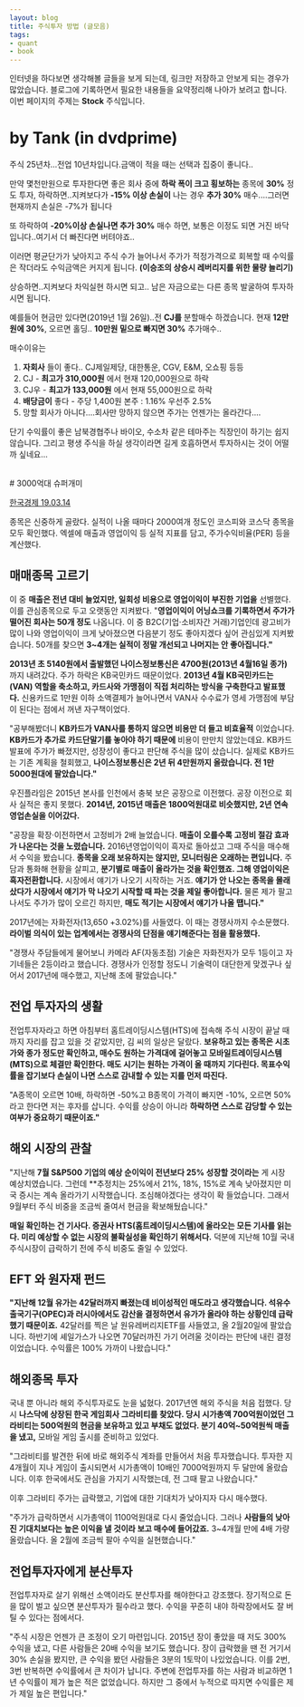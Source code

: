 ```yaml
---
layout: blog
title: 주식투자 방법 (글모음)
tags:
- quant
- book
---
```


인터넷을 하다보면 생각해볼 글들을 보게 되는데, 링크만 저장하고 안보게 되는 경우가 많았습니다. 블로그에 기록하면서 필요한 내용들을 요약정리해 나아가 보려고 합니다. 이번 페이지의 주제는 **Stock** 주식입니다.


# by Tank (in dvdprime)

주식 25년차...전업 10년차입니다.금액이 적을 때는 선택과 집중이 좋니다..

만약 몇천만원으로 투자한다면 좋은 회사 중에 **하락 폭이 크고 횡보하는** 종목에 **30%** 정도 투자, 하락하면..지켜보다가 **-15% 이상 손실이** 나는 경우 **추가 30%** 매수....그러면 현재까지 손실은 -7%가 됩니다

또 하락하여 **-20%이상 손실나면 추가 30%** 매수 하면, 보통은 이정도 되면 거진 바닥입니다..여기서 더 빠진다면 버텨야죠..

이러면 평균단가가 낮아지고 주식 수가 늘어나서 주가가 적정가격으로 회복할 때 수익률은 작더라도 수익금액은 커지게 됩니다. **(이승조의 상승시 레버리지를 위한 물량 늘리기)**

상승하면..지켜보다 차익실현 하시면 되고..
남은 자금으로는 다른 종목 발굴하여 투자하시면 됩니다.

예를들어 현금만 있다면(2019년 1월 26일)..전 **CJ를** 분할매수 하겠습니다.
현재 **12만원에 30%**, 오르면 홀딩.. **10만원 밑으로 빠지면 30%** 추가매수..

매수이유는
1. **자회사** 들이 좋다.. CJ제일제당, 대한통운, CGV, E&M, 오쇼핑 등등
2. CJ - **최고가 310,000원** 에서 현재 120,000원으로 하락
3. CJ우 - **최고가 133,000원** 에서 현재 55,000원으로 하락 
4. **배당금이** 좋다 - 주당 1,400원   본주 : 1.16% 우선주 2.5%
5. 망할 회사가 아니다....회사만 망하지 않으면 주가는 언젠가는 올라간다....

단기 수익률이 좋은 남북경협주나 바이오, 수소차 같은 테마주는 직장인이 하기는 쉽지 않습니다.
그리고 평생 주식을 하실 생각이라면 길게 호흡하면서 투자하시는 것이  어떨까 싶네요...

<br/>
# 3000억대 슈퍼개미

[한국경제 19.03.14](http://news.hankyung.com/article/2019031277366#Redyho)

종목은 신중하게 골랐다. 실적이 나올 때마다 2000여개 정도인 코스피와 코스닥 종목을 모두 확인했다. 엑셀에 매출과 영업이익 등 실적 지표를 담고, 주가수익비율(PER) 등을 계산했다.

## 매매종목 고르기
이 중 **매출은 전년 대비 늘었지만, 일회성 비용으로 영업이익이 부진한 기업을** 선별했다. 이를 관심종목으로 두고 오랫동안 지켜봤다. "**영업이익이 어닝쇼크를 기록하면서 주가가 떨어진 회사는 50개 정도** 나옵니다. 이 중 B2C(기업·소비자간 거래)기업인데 광고비가 많이 나와 영업이익이 크게 낮아졌으면 다음분기 정도 좋아지겠다 싶어 관심있게 지켜봤습니다. 50개를 찾으면 **3~4개는 실적이 정말 개선되고 나머지는 안 좋아집니다."**

**2013년 초 5140원에서 출발했던 나이스정보통신은 4700원(2013년 4월16일 종가)** 까지 내려갔다. 주가 하락은 KB국민카드 때문이었다. **2013년 4월 KB국민카드는 (VAN) 역할을 축소하고, 카드사와 가맹점이 직접 처리하는 방식을 구축한다고 발표했다.** 신용카드로 1만원 이하 소액결제가 늘어나면서 VAN사 수수료가 영세 가맹점에 부담이 된다는 점에서 꺼낸 자구책이었다.

"공부해봤더니 **KB카드가 VAN사를 통하지 않으면 비용만 더 들고 비효율적** 이었습니다. **KB카드가 추가로 카드단말기를 놓아야 하기 때문에** 비용이 만만치 않았는데요. KB카드 발표에 주가가 빠졌지만, 성장성이 좋다고 판단해 주식을 많이 샀습니다. 실제로 KB카드는 기존 계획을 철회했고, **나이스정보통신은 2년 뒤 4만원까지 올랐습니다. 전 1만5000원대에 팔았습니다."**

우진플라임은 2015년 본사를 인천에서 충북 보은 공장으로 이전했다. 공장 이전으로 회사 실적은 좋지 못했다. **2014년, 2015년 매출은 1800억원대로 비슷했지만, 2년 연속 영업손실을 이어갔다.**

"공장을 확장·이전하면서 고정비가 2배 늘었습니다. **매출이 오를수록 고정비 절감 효과가 나온다는 것을 노렸습니다.** 2016년영업이익이 흑자로 돌아섰고 그때 주식을 매수해서 수익을 봤습니다. **종목을 오래 보유하지는 않지만, 모니터링은 오래하는 편입니다.** 주담과 통화해 현황을 살피고, **분기별로 매출이 올라가는 것을 확인했죠. 그해 영업이익은 흑자전환합니다.** 시장에서 얘기가 나오기 시작하는 거죠. **얘기가 안 나오는 종목을 몰래 샀다가 시장에서 얘기가 막 나오기 시작할 때 파는 것을 제일 좋아합니다.** 물론 제가 팔고나서도 주가가 많이 오르긴 하지만, **매도 적기는 시장에서 얘기가 나올 땝니다."**

2017년에는 자화전자(13,650 +3.02%)를 사들였다. 이 때는 경쟁사까지 수소문했다. **라이벌 의식이 있는 업계에서는 경쟁사의 단점을 얘기해준다는 점을 활용했다.**

"경쟁사 주담들에게 물어보니 카메라 AF(자동초점) 기술은 자화전자가 모두 1등이고 자기네들은 2등이라고 했습니다. 경쟁사가 인정할 정도니 기술력이 대단한게 맞겠구나 싶어서 2017년에 매수했고, 지난해 초에 팔았습니다."

## 전업 투자자의 생활
전업투자자라고 하면 아침부터 홈트레이딩시스템(HTS)에 접속해 주식 시장이 끝날 때까지 자리를 잡고 있을 것 같았지만, 김 씨의 일상은 달랐다. **보유하고 있는 종목은 시초가와 종가 정도만 확인하고, 매수도 원하는 가격대에 걸어놓고 모바일트레이딩시스템(MTS)으로 체결만 확인한다. 매도 시기는 원하는 가격이 올 때까지 기다린다. 목표수익률을 잡기보다 손실이 나면 스스로 감내할 수 있는 지를 먼저 따진다.**

"A종목이 오르면 10배, 하락하면 -50%고 B종목이 가격이 빠지면 -10%, 오르면 50%라고 한다면 저는 후자를 삽니다. 수익률 상승이 아니라 **하락하면 스스로 감당할 수 있는 여부가 중요하기 때문이죠."**

## 해외 시장의 관찰
"지난해 **7월 S&P500 기업의 예상 순이익이 전년보다 25% 성장할 것이라는** 게 시장 예상치였습니다. 그런데 **추정치는 25%에서 21%, 18%, 15%로 계속 낮아졌지만 미국 증시는 계속 올라가기 시작했습니다. 조심해야겠다는 생각이 확 들었습니다. 그래서 9월부터 주식 비중을 조금씩 줄여서 현금을 확보해뒀습니다."

**매일 확인하는 건 기사다. 증권사 HTS(홈트레이딩시스템)에 올라오는 모든 기사를 읽는다. 미리 예상할 수 없는 시장의 불확실성을 확인하기 위해서다.** 덕분에 지난해 10월 국내 주식시장이 급락하기 전에 주식 비중도 줄일 수 있었다. 

## EFT 와 원자재 펀드
**"지난해 12월 유가는 42달러까지 빠졌는데 비이성적인 매도라고 생각했습니다. 석유수출국기구(OPEC)과 러시아에서도 감산을 결정하면서 유가가 올라야 하는 상황인데 급락했기 때문이죠.** 42달러를 찍은 날 원유레버리지ETF를 사들였고, 올 2월20일에 팔았습니다. 하반기에 셰일가스가 나오면 70달러까진 가기 어려울 것이라는 판단에 내린 결정이었습니다. 수익률은 100% 가까이 나왔습니다."

## 해외종목 투자
국내 뿐 아니라 해외 주식투자로도 눈을 넓혔다. 2017년엔 해외 주식을 처음 접했다. 당시 **나스닥에 상장된 한국 게임회사 그라비티를 찾았다. 당시 시가총액 700억원이었던 그라비티는 500억원의 현금을 보유하고 있고 부채도 없었다. 분기 40억~50억원씩 매출을 냈고,** 모바일 게임 출시를 준비하고 있었다.

"그라비티를 발견한 뒤에 바로 해외주식 계좌를 만들어서 처음 투자했습니다. 투자한 지 4개월이 지나 게임이 출시되면서 시가총액이 10배인 7000억원까지 두 달만에 올랐습니다. 이후 한국에서도 관심을 가지기 시작했는데, 전 그때 팔고 나왔습니다."

이후 그라비티 주가는 급락했고, 기업에 대한 기대치가 낮아지자 다시 매수했다.

"주가가 급락하면서 시가총액이 1100억원대로 다시 줄었습니다. 그러나 **사람들의 낮아진 기대치보다는 높은 이익을 낼 것이라 보고 매수에 들어갔죠.** 3~4개월 만에 4배 가량 올랐습니다. 올 2월에 조금씩 팔아 수익을 실현했습니다."

## 전업투자자에게 분산투자
전업투자자로 살기 위해선 소액이라도 분산투자를 해야한다고 강조했다. 장기적으로 돈을 많이 벌고 싶으면 분산투자가 필수라고 했다. 수익을 꾸준히 내야 하락장에서도 잘 버틸 수 있다는 점에서다.

"주식 시장은 언젠가 큰 조정이 오기 마련입니다. 2015년 장이 좋았을 때 저도 300% 수익을 냈고, 다른 사람들은 20배 수익을 보기도 했습니다. 장이 급락했을 땐 전 거기서 30% 손실을 봤지만, 큰 수익을 봤던 사람들은 3분의 1토막이 나있었습니다. 이를 2번, 3번 반복하면 수익률에서 큰 차이가 납니다. 주변에 전업투자를 하는 사람과 비교하면 1년 수익률이 제가 높은 적은 없었습니다. 하지만 그 중에서 누적으로 따지면 수익률은 제가 제일 높은 편입니다."